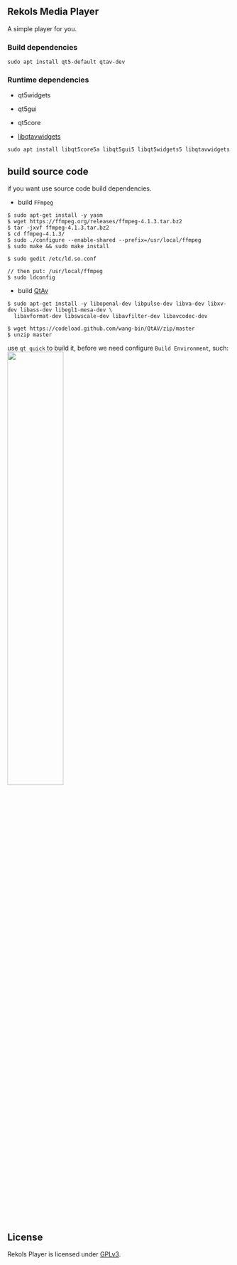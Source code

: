 ## Rekols Media Player

A simple player for you.

### Build dependencies

`sudo apt install qt5-default qtav-dev`

### Runtime dependencies

* qt5widgets

* qt5gui

* qt5core

* [libqtavwidgets](https://github.com/wang-bin/QtAV)

`sudo apt install libqt5core5a libqt5gui5 libqt5widgets5 libqtavwidgets`

##  build source code 
if you want use source code build dependencies.
- build `FFmpeg` 
```
$ sudo apt-get install -y yasm 
$ wget https://ffmpeg.org/releases/ffmpeg-4.1.3.tar.bz2
$ tar -jxvf ffmpeg-4.1.3.tar.bz2
$ cd ffmpeg-4.1.3/
$ sudo ./configure --enable-shared --prefix=/usr/local/ffmpeg
$ sudo make && sudo make install 

$ sudo gedit /etc/ld.so.conf

// then put: /usr/local/ffmpeg
$ sudo ldconfig
```
- build [QtAv]()
```
$ sudo apt-get install -y libopenal-dev libpulse-dev libva-dev libxv-dev libass-dev libegl1-mesa-dev \
  libavformat-dev libswscale-dev libavfilter-dev libavcodec-dev 

$ wget https://codeload.github.com/wang-bin/QtAV/zip/master
$ unzip master 
```

use `qt quick` to build it, before we need configure `Build Environment`, such:
<img src="https://raw.githubusercontent.com/JackLovel/qt-demo-projects/master/media-player/img/build_environment_variable.png" width=" 50% "/>



## License

Rekols Player is licensed under [GPLv3](LICENSE).

